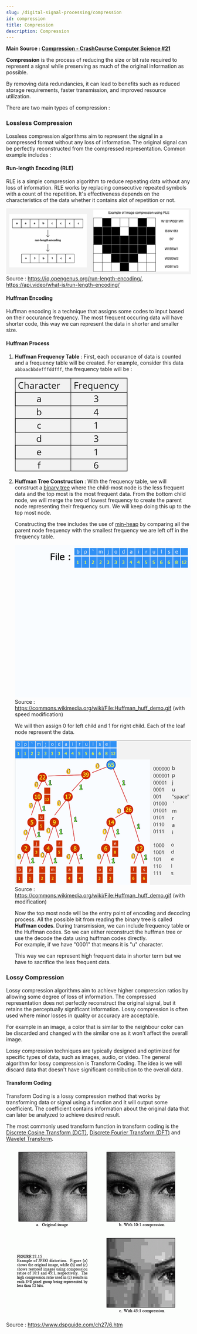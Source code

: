 ```yaml
---
slug: /digital-signal-processing/compression
id: compression
title: Compression
description: Compression
---
```


**Main Source : [Compression - CrashCourse Computer Science #21](https://youtu.be/OtDxDvCpPL4)**

**Compression** is the process of reducing the size or bit rate required to represent a signal while preserving as much of the original information as possible.

By removing data redundancies, it can lead to benefits such as reduced storage requirements, faster transmission, and improved resource utilization.

There are two main types of compression :

### Lossless Compression

Lossless compression algorithms aim to represent the signal in a compressed format without any loss of information. The original signal can be perfectly reconstructed from the compressed representation. Common example includes :

#### Run-length Encoding (RLE)

RLE is a simple compression algorithm to reduce repeating data without any loss of information. RLE works by replacing consecutive repeated symbols with a count of the repetition. It's effectiveness depends on the characteristics of the data whether it contains alot of repetition or not.

![Shows how RLE reduce repeating data](./rle.png)  
Source : https://iq.opengenus.org/run-length-encoding/, https://api.video/what-is/run-length-encoding/

#### Huffman Encoding

Huffman encoding is a technique that assigns some codes to input based on their occurance frequency. The most frequent occuring data will have shorter code, this way we can represent the data in shorter and smaller size.

#### Huffman Process

1. **Huffman Frequency Table** : First, each occurance of data is counted and a frequency table will be created. For example, consider this data `abbaacbbdefffddfff`, the frequency table will be :

   ![Map of each character to its frequency](./huffman-frequency-table.png)

2. **Huffman Tree Construction** : With the frequency table, we will construct a [binary tree](/data-structures-and-algorithms/binary-tree) where the child-most node is the less frequent data and the top most is the most frequent data. From the bottom child node, we will merge the two of lowest frequency to create the parent node representing their frequency sum. We will keep doing this up to the top most node.

   Constructing the tree includes the use of [min-heap](/data-structures-and-algorithms/heap) by comparing all the parent node frequency with the smallest frequency we are left off in the frequency table.

   ![Huffman binary tree construction in gif](./huffman-tree-construction.gif)  
    Source : https://commons.wikimedia.org/wiki/File:Huffman_huff_demo.gif (with speed modification)

   We will then assign 0 for left child and 1 for right child. Each of the leaf node represent the data.

   ![Fully constructed huffman binary tree](./fully-constructed-huffman-tree.png)  
    Source : https://commons.wikimedia.org/wiki/File:Huffman_huff_demo.gif (with modification)

   Now the top most node will be the entry point of encoding and decoding process. All the possible bit from reading the binary tree is called **Huffman codes**. During transmission, we can include frequency table or the Huffman codes. So we can either reconstruct the huffman tree or use the decode the data using huffman codes directly.  
   For example, if we have "0001" that means it is "u" character.

   This way we can represent high frequent data in shorter term but we have to sacrifice the less frequent data.

### Lossy Compression

Lossy compression algorithms aim to achieve higher compression ratios by allowing some degree of loss of information. The compressed representation does not perfectly reconstruct the original signal, but it retains the perceptually significant information. Lossy compression is often used where minor losses in quality or accuracy are acceptable.

For example in an image, a color that is similar to the neighbour color can be discarded and changed with the similar one as it won't affect the overall image.

Lossy compression techniques are typically designed and optimized for specific types of data, such as images, audio, or video. The general algorithm for lossy compression is Transform Coding. The idea is we will discard data that doesn't have significant contribution to the overall data.

#### Transform Coding

Transform Coding is a lossy compression method that works by transforming data or signal using a function and it will output some coefficient. The coefficient contains information about the original data that can later be analyzed to achieve desired result.

The most commonly used transform function in transform coding is the [Discrete Cosine Transform (DCT)](/digital-signal-processing/discrete-cosine-transform), [Discrete Fourier Transform (DFT)](/digital-signal-processing/discrete-fourier-transform) and [Wavelet Transform](/digital-signal-processing/wavelets).

![An image is compressed with 3 different setting with different quality results](./transform-coding.gif)  
Source : https://www.dspguide.com/ch27/6.htm
